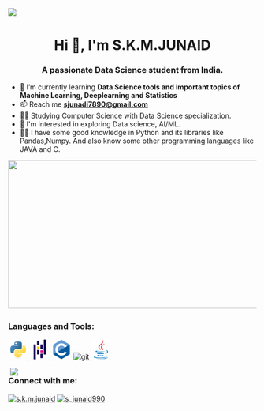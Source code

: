 <img src="https://github.com/Anmol-Baranwal/Cool-GIFs-For-GitHub/assets/74038190/d48893bd-0757-481c-8d7e-ba3e163feae7" />
<h1 align="center">Hi 👋, I'm S.K.M.JUNAID</h1>
<h3 align="center">A passionate Data Science student from India.</h3>

- 🌱 I’m currently learning **Data Science tools and important topics of Machine
Learning, Deeplearning and Statistics**
- 📫 Reach me **sjunadi7890@gmail.com**
- 📔📖 Studying Computer Science with Data Science specialization.
- 🤩 I'm interested in exploring Data science, AI/ML.
- 👨‍💻 I have some good knowledge in Python and its libraries like Pandas,Numpy. And also know some other programming languages like JAVA and C.

<img src="https://user-images.githubusercontent.com/74038190/226190894-18e959ba-d458-4a94-ac44-790190f2a947.gif" width="1200" height="300">
<h3 align="left">Languages and Tools:</h3>
<p align="left">
  <a href="https://www.python.org" target="_blank" rel="noreferrer">
    <img
      src="https://raw.githubusercontent.com/devicons/devicon/master/icons/python/python-original.svg"
      alt="python"
      width="40"
      height="40"
    />
  </a>

  <a href="https://pandas.pydata.org/" target="_blank" rel="noreferrer">
    <img
      src="https://raw.githubusercontent.com/devicons/devicon/2ae2a900d2f041da66e950e4d48052658d850630/icons/pandas/pandas-original.svg"
      alt="pandas"
      width="40"
      height="40"
    />
  </a>

  <a href="https://www.cprogramming.com/" target="_blank" rel="noreferrer">
    <img
      src="https://raw.githubusercontent.com/devicons/devicon/master/icons/c/c-original.svg"
      alt="c"
      width="40"
      height="40"
    />
  </a>
  <a href="https://git-scm.com/" target="_blank" rel="noreferrer">
    <img
      src="https://www.vectorlogo.zone/logos/git-scm/git-scm-icon.svg"
      alt="git"
      width="40"
      height="40"
    />
  </a>
  <a href="https://www.java.com" target="_blank" rel="noreferrer">
    <img
      src="https://raw.githubusercontent.com/devicons/devicon/master/icons/java/java-original.svg"
      alt="java"
      width="40"
      height="40"
    />
  </a>
</p>

<img
  align="right"
  src="https://user-images.githubusercontent.com/74038190/212749447-bfb7e725-6987-49d9-ae85-2015e3e7cc41.gif"
  width="500"
  style="float: right"
/>

<h3 align="left">Connect with me:</h3>
<p align="left">
  <a href="https://linkedin.com/in/s.k.m.junaid" target="blank"
    ><img
      align="center"
      src="https://raw.githubusercontent.com/rahuldkjain/github-profile-readme-generator/master/src/images/icons/Social/linked-in-alt.svg"
      alt="s.k.m.junaid"
      height="30"
      width="40"
  /></a>
  <a href="https://instagram.com/s_junaid990" target="blank"
    ><img
      align="center"
      src="https://raw.githubusercontent.com/rahuldkjain/github-profile-readme-generator/master/src/images/icons/Social/instagram.svg"
      alt="s_junaid990"
      height="30"
      width="40"
  /></a>
</p>
